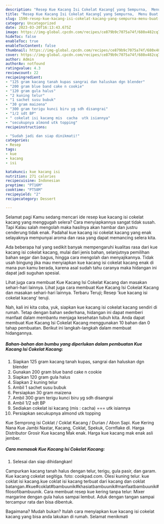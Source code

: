 ```yaml
---
description: "Resep Kue Kacang Isi Cokelat Kacang{ yang Sempurna,  Menu Buat lebaran"
title: "Resep Kue Kacang Isi Cokelat Kacang{ yang Sempurna,  Menu Buat lebaran"
slug: 1590-resep-kue-kacang-isi-cokelat-kacang-yang-sempurna-menu-buat-lebaran
category: Uncategorized
date: 2023-03-20T16:13:43.675Z
image: https://img-global.cpcdn.com/recipes/ce879b9c7075a74f/680x482cq70/kue-kacang-isi-cokelat-kacang-foto-resep-utama.jpg
hideToc: false
enableToc: true
enableTocContent: false
thumbnail: https://img-global.cpcdn.com/recipes/ce879b9c7075a74f/680x482cq70/kue-kacang-isi-cokelat-kacang-foto-resep-utama.jpg
cover: https://img-global.cpcdn.com/recipes/ce879b9c7075a74f/680x482cq70/kue-kacang-isi-cokelat-kacang-foto-resep-utama.jpg
author: Admin
authorAv: notfound
ratingvalue: 4.3
reviewcount: 22
recipeingredient:
- "125 gram kacang tanah kupas sangrai dan haluskan dgn blender"
- "200 gram blue band cake n cookie"
- "120 gram gula halus"
- "2 kuning telur"
- "1 sachet susu bubuk"
- "30 gram maizena"
- "300 gram terigu kunci biru yg sdh disangrai"
- "1/2 sdt BP"
- " cokelat isi kacang mis  cacha  utk isiannya"
- "secukupnya almond utk topping"
recipeinstructions:

- "Sudah jadi dan siap dinikmati!"
categories:
- Resep
tags:
- kue
- kacang
- isi

katakunci: kue kacang isi 
nutrition: 271 calories
recipecuisine: Indonesian
preptime: "PT16M"
cooktime: "PT58M"
recipeyield: "2"
recipecategory: Dessert

---
```



Selamat pagi Kamu sedang mencari ide resep kue kacang isi cokelat kacang yang menggugah selera? Cara menyiapkannya sangat tidak susah. Tapi Kalau salah mengolah maka hasilnya akan hambar dan justru cenderung tidak enak. Padahal kue kacang isi cokelat kacang yang enak selayaknya mempunyai aroma dan rasa yang dapat memancing selera kita.


Ada beberapa hal yang sedikit banyak mempengaruhi kualitas rasa dari kue kacang isi cokelat kacang, mulai dari jenis bahan, selanjutnya pemilihan bahan segar dan bagus, hingga cara mengolah dan menyajikannya. Tidak usah bingung jika mau menyiapkan kue kacang isi cokelat kacang enak di mana pun kamu berada, karena asal sudah tahu caranya maka hidangan ini dapat jadi suguhan spesial.

Lihat juga cara membuat Kue Kacang Isi Cokelat Kacang dan masakan sehari-hari lainnya. Lihat juga cara membuat Kue Kacang Isi Cokelat Kacang dan masakan sehari-hari lainnya. Terbaru Teruji; Resep &#39;kue kacang isi cokelat kacang&#39; teruji.


Nah, kali ini kita coba, yuk, siapkan kue kacang isi cokelat kacang sendiri di rumah. Tetap dengan bahan sederhana, hidangan ini dapat memberi manfaat dalam membantu menjaga kesehatan tubuh kita. Anda dapat membuat Kue Kacang Isi Cokelat Kacang menggunakan 10 bahan dan 0 tahap pembuatan. Berikut ini langkah-langkah dalam membuat hidangannya.

<!--inarticleads1-->

##### Bahan-bahan dan bumbu yang diperlukan dalam pembuatan Kue Kacang Isi Cokelat Kacang:

1. Siapkan 125 gram kacang tanah kupas, sangrai dan haluskan dgn blender
1. Gunakan 200 gram blue band cake n cookie
1. Siapkan 120 gram gula halus
1. Siapkan 2 kuning telur
1. Ambil 1 sachet susu bubuk
1. Persiapkan 30 gram maizena
1. Ambil 300 gram terigu kunci biru yg sdh disangrai
1. Ambil 1/2 sdt BP
1. Sediakan  cokelat isi kacang (mis : cacha) === utk isiannya
1. Persiapkan secukupnya almond utk topping


Kue Semprong isi Coklat / Coklat Kacang / Durian / Abon Sapi. Kue Kering Nana Kue Jambi Nastar, Kacang, Coklat, Spekuk, Cornflake dl. Harga Distributor Grosir Kue kacang Mak enak. Harga kue kacang mak enak asli jember. 

<!--inarticleads2-->

##### Cara memasak Kue Kacang Isi Cokelat Kacang:


1. Selesai dan siap dihidangkan!

Campurkan kacang tanah halus dengan telur, terigu, gula pasir, dan garam. Kue kacang cokelat segitiga. foto: cookpad.com. Olesi kuning telur. kue coklat isi kacang.kue coklat isi kacang terbuat dari kacang dan coklat batangan.#kue#coklat#bambuunik#khasiatbambuunik#manfaatbambuunik#filosofibambuunik. Cara membuat resep kue kering tanpa telur: Mixer margarine dengan gula halus sampai lembut. Aduk dengan tangan sampai tercampur rata dan bisa dibentuk. 

Bagaimana? Mudah bukan? Itulah cara menyiapkan kue kacang isi cokelat kacang yang bisa anda lakukan di rumah. Selamat menikmati
